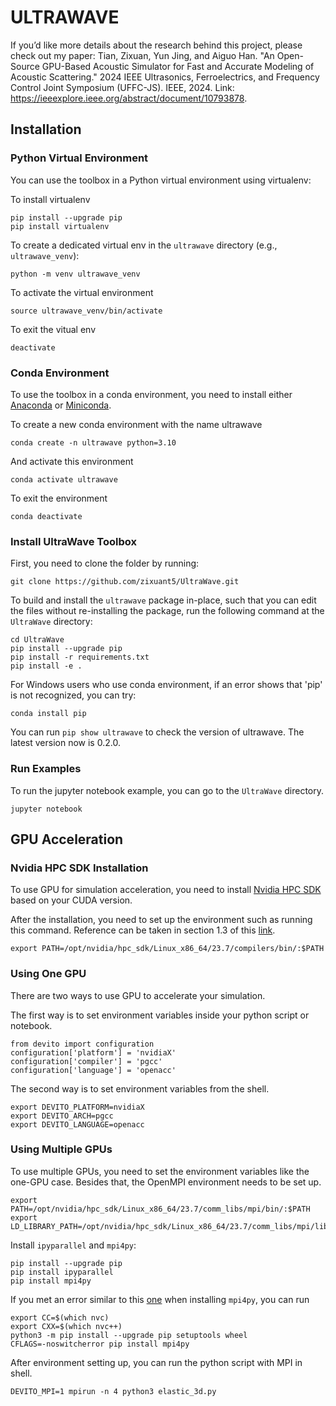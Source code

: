 # ULTRAWAVE

If you’d like more details about the research behind this project, please check out my paper:
Tian, Zixuan, Yun Jing, and Aiguo Han. "An Open-Source GPU-Based Acoustic Simulator for Fast and Accurate Modeling of Acoustic Scattering." 2024 IEEE Ultrasonics, Ferroelectrics, and Frequency Control Joint Symposium (UFFC-JS). IEEE, 2024. Link: https://ieeexplore.ieee.org/abstract/document/10793878. 

## Installation

### Python Virtual Environment

You can use the toolbox in a Python virtual environment using virtualenv:

To install virtualenv

    pip install --upgrade pip
    pip install virtualenv

To create a dedicated virtual env in the `ultrawave` directory (e.g., `ultrawave_venv`):

    python -m venv ultrawave_venv

To activate the virtual environment

    source ultrawave_venv/bin/activate

To exit the vitual env

    deactivate

### Conda Environment

To use the toolbox in a conda environment, you need to install either [Anaconda](https://docs.anaconda.com/free/anaconda/install/index.html) or [Miniconda](https://docs.anaconda.com/free/miniconda/index.html).

To create a new conda environment with the name ultrawave

    conda create -n ultrawave python=3.10

And activate this environment

    conda activate ultrawave

To exit the environment

    conda deactivate

### Install UltraWave Toolbox

First, you need to clone the folder by running:

    git clone https://github.com/zixuant5/UltraWave.git

To build and install the `ultrawave` package in-place, such that you can edit the files without 
re-installing the package, run the following command at the `UltraWave` directory:

    cd UltraWave
    pip install --upgrade pip
    pip install -r requirements.txt
    pip install -e .

For Windows users who use conda environment, if an error shows that 'pip' is not recognized, you can try:

    conda install pip

You can run `pip show ultrawave` to check the version of ultrawave. The latest version now is 0.2.0.

### Run Examples

To run the jupyter notebook example, you can go to the `UltraWave` directory.

    jupyter notebook

## GPU Acceleration

### Nvidia HPC SDK Installation

To use GPU for simulation acceleration, you need to install [Nvidia HPC SDK](https://developer.nvidia.com/hpc-sdk-downloads) 
based on your CUDA version.

After the installation, you need to set up the environment such as running this command. Reference can be taken in section 
1.3 of this [link](https://docs.nvidia.com/hpc-sdk//hpc-sdk-install-guide/index.html).

    export PATH=/opt/nvidia/hpc_sdk/Linux_x86_64/23.7/compilers/bin/:$PATH

### Using One GPU

There are two ways to use GPU to accelerate your simulation.

The first way is to set environment variables inside your python script or notebook.

    from devito import configuration
    configuration['platform'] = 'nvidiaX'
    configuration['compiler'] = 'pgcc'
    configuration['language'] = 'openacc'

The second way is to set environment variables from the shell.

    export DEVITO_PLATFORM=nvidiaX
    export DEVITO_ARCH=pgcc
    export DEVITO_LANGUAGE=openacc

### Using Multiple GPUs

To use multiple GPUs, you need to set the environment variables like the one-GPU case. 
Besides that, the OpenMPI environment needs to be set up.

    export PATH=/opt/nvidia/hpc_sdk/Linux_x86_64/23.7/comm_libs/mpi/bin/:$PATH
    export LD_LIBRARY_PATH=/opt/nvidia/hpc_sdk/Linux_x86_64/23.7/comm_libs/mpi/lib/:$LD_LIBRARY_PATH

Install `ipyparallel` and `mpi4py`:

    pip install --upgrade pip
    pip install ipyparallel
    pip install mpi4py

If you met an error similar to this [one](https://github.com/mpi4py/mpi4py/issues/114) when installing `mpi4py`, you can run

    export CC=$(which nvc)
    export CXX=$(which nvc++)
    python3 -m pip install --upgrade pip setuptools wheel
    CFLAGS=-noswitcherror pip install mpi4py

After environment setting up, you can run the python script with MPI in shell.

    DEVITO_MPI=1 mpirun -n 4 python3 elastic_3d.py





